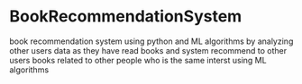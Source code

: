 # BookRecommendationSystem
 book recommendation system using python and ML algorithms by analyzing other users data as they have read books and system recommend to other users books related to other people who is the same interst using ML algorithms
